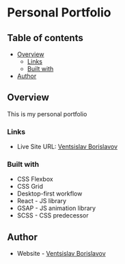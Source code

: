 # Personal Portfolio

## Table of contents

- [Overview](#overview)
  - [Links](#links)
  - [Built with](#built-with)
- [Author](#author)

## Overview

This is my personal portfolio

### Links

- Live Site URL: [Ventsislav Borislavov](https://ventsislav-borislavov.xyz/)

### Built with

- CSS Flexbox
- CSS Grid
- Desktop-first workflow
- React - JS library
- GSAP - JS animation library
- SCSS - CSS predecessor

## Author

- Website - [Ventsislav Borislavov](https://ventsislav-borislavov.xyz/)
